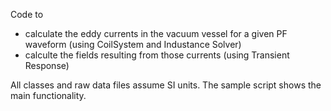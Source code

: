 Code to 
 - calculate the eddy currents in the vacuum vessel for a given PF waveform (using CoilSystem and Industance Solver)
 - calculte the fields resulting from those currents (using Transient Response) 

 All classes and raw data files assume SI units. The sample script shows the main functionality. 